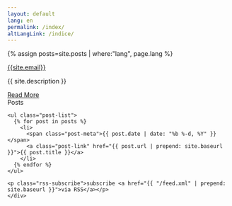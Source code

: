 ```yaml
---
layout: default
lang: en
permalink: /index/
altLangLink: /indice/
---
```

{% assign posts=site.posts | where:"lang", page.lang %}

<div class="home">
  <div class="top card">
    <a class="email" href="mailto:{{site.email}}">{{site.email}}</a>
    <p class="description">{{ site.description }}</p>
    <a href="/about/" class="btn">Read More</a>
  </div>
  <div class="posts card">
    <div class="card-content white-text">
    <span class="card-title">Posts</span>

    <ul class="post-list">
      {% for post in posts %}
        <li>
          <span class="post-meta">{{ post.date | date: "%b %-d, %Y" }}</span>
          <a class="post-link" href="{{ post.url | prepend: site.baseurl }}">{{ post.title }}</a>
        </li>
      {% endfor %}
    </ul>

    <p class="rss-subscribe">subscribe <a href="{{ "/feed.xml" | prepend: site.baseurl }}">via RSS</a></p>
    </div>
  </div>
</div>
